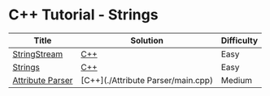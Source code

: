 # C++ Tutorial - Strings

| Title | Solution | Difficulty |
| ----- | -------- | ---------- |
| [StringStream](https://www.hackerrank.com/challenges/c-tutorial-stringstream) | [C++](./StringStream/main.cpp) | Easy |
| [Strings](https://www.hackerrank.com/challenges/c-tutorial-strings) | [C++](./Strings/main.cpp) | Easy |
| [Attribute Parser](https://www.hackerrank.com/challenges/attribute-parser) | [C++](./Attribute Parser/main.cpp) | Medium |
